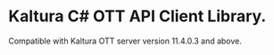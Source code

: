 # Kaltura C# OTT API Client Library.
Compatible with Kaltura OTT server version 11.4.0.3 and above.
